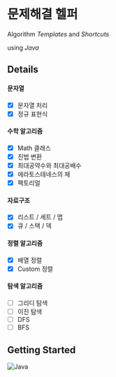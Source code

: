 # 문제해결 헬퍼
Algorithm *Templates* and *Shortcuts*

using *Java*

## Details
#### 문자열
- [x] 문자열 처리
- [x] 정규 표현식

#### 수학 알고리즘
- [x] Math 클래스
- [x] 진법 변환
- [x] 최대공약수와 최대공배수
- [x] 에라토스테네스의 체
- [x] 팩토리얼

#### 자료구조
- [x] 리스트 / 세트 / 맵
- [x] 큐 / 스택 / 덱

#### 정렬 알고리즘
- [x] 배열 정렬
- [x] Custom 정렬

#### 탐색 알고리즘
- [ ] 그리디 탐색
- [ ] 이진 탐색
- [ ] DFS
- [ ] BFS

## Getting Started
![Java](https://img.shields.io/badge/java-%23ED8B00.svg?style=for-the-badge&logo=openjdk&logoColor=white)
